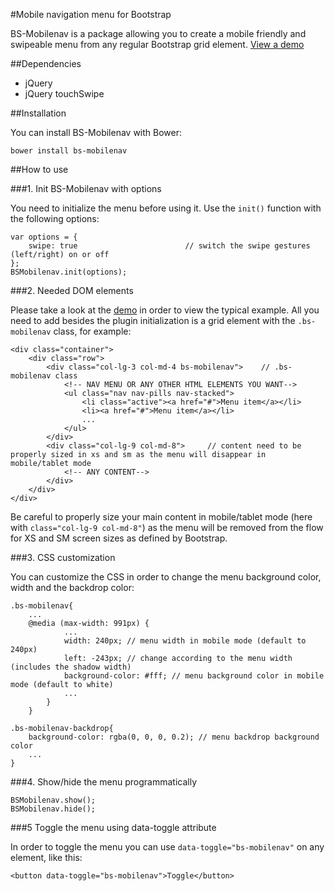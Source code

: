 #Mobile navigation menu for Bootstrap

BS-Mobilenav is a package allowing you to create a mobile friendly and swipeable menu from any regular Bootstrap grid element. [View a demo](http://255kb.github.io/bs-mobilenav/)

##Dependencies
- jQuery
- jQuery touchSwipe

##Installation

You can install BS-Mobilenav with Bower:

    bower install bs-mobilenav

##How to use

###1. Init BS-Mobilenav with options

You need to initialize the menu before using it. Use the `init()` function with the following options:

    var options = {
        swipe: true                        // switch the swipe gestures (left/right) on or off
    };
    BSMobilenav.init(options);

###2. Needed DOM elements

Please take a look at the [demo](http://255kb.github.io/bs-mobilenav/) in order to view the typical example.
All you need to add besides the plugin initialization is a grid element with the `.bs-mobilenav` class, for example:

    <div class="container">
        <div class="row">
            <div class="col-lg-3 col-md-4 bs-mobilenav">    // .bs-mobilenav class
                <!-- NAV MENU OR ANY OTHER HTML ELEMENTS YOU WANT-->
                <ul class="nav nav-pills nav-stacked">
                    <li class="active"><a href="#">Menu item</a></li>
                    <li><a href="#">Menu item</a></li>
                    ...
                </ul>
            </div>
            <div class="col-lg-9 col-md-8">     // content need to be properly sized in xs and sm as the menu will disappear in mobile/tablet mode
                <!-- ANY CONTENT-->
            </div>
        </div>
    </div>

Be careful to properly size your main content in mobile/tablet mode (here with `class="col-lg-9 col-md-8"`) as the menu will be removed from the flow for XS and SM screen sizes as defined by Bootstrap.

###3. CSS customization

You can customize the CSS in order to change the menu background color, width and the backdrop color:

    .bs-mobilenav{
        ...
        @media (max-width: 991px) {
                ...
                width: 240px; // menu width in mobile mode (default to 240px)
                left: -243px; // change according to the menu width (includes the shadow width)
                background-color: #fff; // menu background color in mobile mode (default to white)
                ...
            }
        }

    .bs-mobilenav-backdrop{
        background-color: rgba(0, 0, 0, 0.2); // menu backdrop background color
        ...
    }

###4. Show/hide the menu programmatically

    BSMobilenav.show();
    BSMobilenav.hide();

###5 Toggle the menu using data-toggle attribute

In order to toggle the menu you can use `data-toggle="bs-mobilenav"` on any element, like this:

    <button data-toggle="bs-mobilenav">Toggle</button>